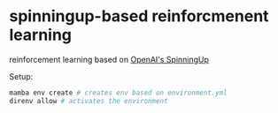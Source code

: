 # spinningup-based reinforcmenent learning

reinforcement learning based on [OpenAI's SpinningUp](https://github.com/openai/spinningup/)

Setup:

```sh
mamba env create # creates env based on environment.yml
direnv allow # activates the environment
```
